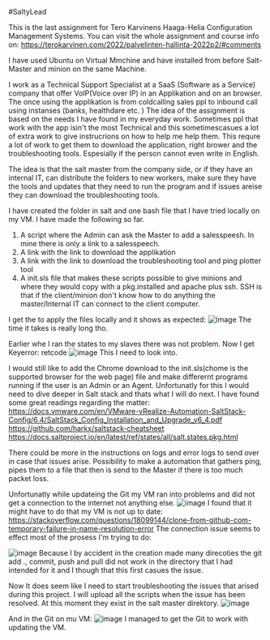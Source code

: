 #SaltyLead

This is the last assignment for Tero Karvinens Haaga-Helia Configuration Management Systems.
You can visit the whole assignment and course info on: 
https://terokarvinen.com/2022/palvelinten-hallinta-2022p2/#comments

I have used Ubuntu on Virtual Mmchine and have installed from before Salt-Master and minion on the same Machine.

I work as a Technical Support Specialist at a SaaS (Software as a Service) company that offer VoIP(Voice over IP) in an Applikation and on an browser.
The once using the applikation is from coldcalling sales ppl to inbound call using instanses (banks, healthdare etc. )
The idea of the assignment is based on the needs I have found in my everyday work. Sometimes ppl that work with the app isin't the most Technical and this sometimescasues a lot of extra work to give instrucrions on how to help me help them.
This requre a lot of work to get them to download the application, right brower and the troubleshooting tools. Espesially if the person cannot even write in English.

The idea is that the salt master from the company side, or if they have an internal IT, can distribute the folders to new workers, make sure they have the tools and updates that they need to run the program and if issues areise they can download the troubleshooting tools. 

I have created the folder in salt and one bash file that I have tried locally on my VM. 
I have made the following so far.
1. A script where the Admin can ask the Master to add a salesspeesh. In mine there is only a link to a salesspeech. 
2. A link with the link to download the applikation 
3. A link with the link to download the troubleshooting tool and ping plotter tool
4. A init.sls file that makes these scripts possible to give minions and where they would copy with a pkg.installed and apache plus ssh. SSH is that if the client/minion don't know how to do anything the master/Internal IT can connect to the client computer. 

I get the to apply the files locally and it shows as expected: 
![image](https://user-images.githubusercontent.com/117899860/207680524-b06fc912-c624-46d4-b738-ccbd56aaf144.png)
The time it takes is really long tho. 

Earlier whe I ran the states to my slaves there was not problem. Now I get Keyerror: retcode
![image](https://user-images.githubusercontent.com/117899860/207681187-b984d295-31ee-4610-ae6a-bd0631bbe0e7.png)
This I need to look into. 

I would still like to add the Chrome download to the init.sls(chome is the supported browser for the web page) file and make differernt programs running if the user is an Admin or an Agent. Unfortunatly for this I would need to dive deeper in Salt stack and thats what I will do next. I have found some great readings regarding the matter: 
https://docs.vmware.com/en/VMware-vRealize-Automation-SaltStack-Config/6.4/SaltStack_Config_Installation_and_Upgrade_v6_4.pdf
https://github.com/harkx/saltstack-cheatsheet
https://docs.saltproject.io/en/latest/ref/states/all/salt.states.pkg.html

There could be more in the instructions on logs and error logs to send over in case that issues arise. Possibility to make a automation that gathers ping, pipes them to a file that then is send to the Master if there is too much packet loss. 

Unfortunatly while updateing the Git my VM ran into problems and did not get a connection to the internet not anything else. 
![image](https://user-images.githubusercontent.com/117899860/207681732-d0220cea-e1e2-41a6-9f96-62750996ea7d.png)
I found that it might have to do that my VM is not up to date: 
 https://stackoverflow.com/questions/18099144/clone-from-github-com-temporary-failure-in-name-resolution-error
 The connection issue seems to effect most of the prosess I'm trying to do: 
 
 ![image](https://user-images.githubusercontent.com/117899860/207682316-0087c6ed-f7e5-4987-be16-fdc5ceaa74e4.png)
Because I by accident in the creation made many direcoties the git add ., commit, push and pull did not work in the directory that I had intended for it and I though that this first casues the issue. 

Now It does seem like I need to start troubleshooting the issues that arised during this project.
I will upload all the scripts when the issue has been resolved. At this moment they exist in the salt master direktory. 
 ![image](https://user-images.githubusercontent.com/117899860/207682468-5e1a5e4e-45fe-49b7-8919-26a1181f5ba6.png)
 
 And in the Git on mu VM: 
 ![image](https://user-images.githubusercontent.com/117899860/207685917-bb160283-1076-43f8-b66b-990340418b47.png)
 I managed to get the Git to work with updating the VM.
 
 



 
